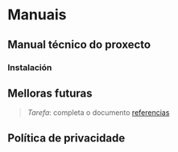 # Manuais

## Manual técnico do proxecto

### Instalación

## Melloras futuras

> *Tarefa*: completa o documento [referencias](a1_referencias.md)

## Política de privacidade
